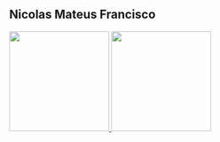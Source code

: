 ## Nicolas Mateus Francisco

<div>
<a href="https://github.com/Nicolas01724">
<img loading="lazy" height="180em" src="https://github-readme-stats.vercel.app/api/top-langs/?username=Nicolas01724&layout=compact&langs_count=7&theme=dark"/>
<img loading="lazy" height="180em" src="https://github-readme-stats.vercel.app/api?username=Nicolas01724&show_icons=true&theme=dark&include_all_commits=true&count_private=true"/>
</div>
